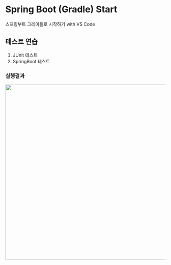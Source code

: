 # Spring Boot (Gradle) Start
스프링부트 그레이들로 시작하기 with VS Code

## 테스트 연습
1. JUnit 테스트
2. SpringBoot 테스트

### 실행결과
<img src="https://raw.githubusercontent.com/hugoMGSung/study-springboot/main/Images/springboot002.png" width="550" />

